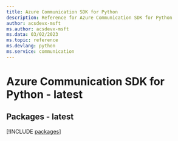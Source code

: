 ```yaml
---
title: Azure Communication SDK for Python
description: Reference for Azure Communication SDK for Python
author: acsdevx-msft
ms.author: acsdevx-msft
ms.data: 03/02/2023
ms.topic: reference
ms.devlang: python
ms.service: communication
---
```

# Azure Communication SDK for Python - latest
## Packages - latest
[!INCLUDE [packages](communication-index.md)]